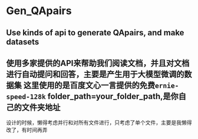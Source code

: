 # Gen_QApairs
Use kinds of api to generate QApairs, and make datasets 
---
使用多家提供的API来帮助我们阅读文档，并且对文档进行自动提问和回答，主要是产生用于大模型微调的数据集
这里使用的是百度文心一言提供的免费`ernie-speed-128k`
folder_path=your_folder_path,是你自己的文件夹地址
---
设计的时候，懒得考虑并行和对所有文件进行，只考虑了单个文件，主要是我懒得改了，有时间再弄
